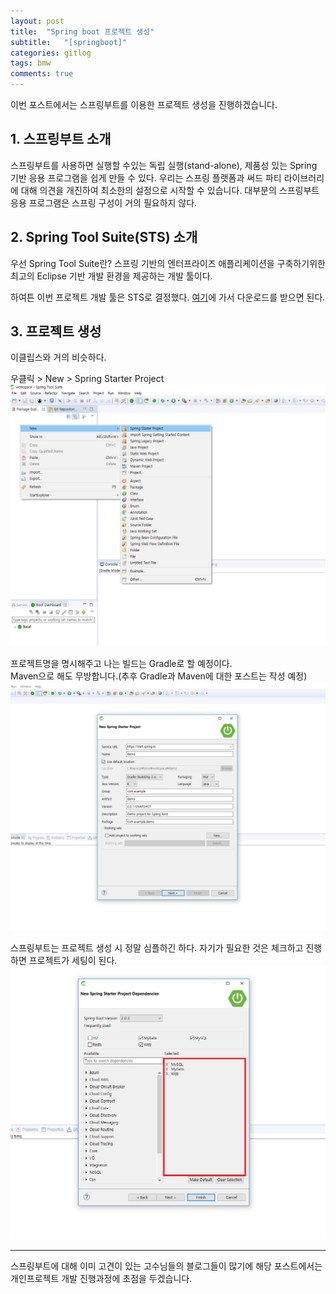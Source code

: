 ```yaml
---
layout: post
title:  "Spring boot 프로젝트 생성"
subtitle:   "[springboot]"
categories: gitlog
tags: bmw
comments: true
---
```


이번 포스트에서는 스프링부트를 이용한 프로젝트 생성을 진행하겠습니다.


## 1. 스프링부트 소개

스프링부트를 사용하면 실행할 수있는 독립 실행(stand-alone), 제품성 있는 Spring 기반 응용 프로그램을 쉽게 만들 수 있다. 
우리는 스프링 플랫폼과 써드 파티 라이브러리에 대해 의견을 개진하여 최소한의 설정으로 시작할 수 있습니다. 
대부분의 스프링부트 응용 프로그램은 스프링 구성이 거의 필요하지 않다.

## 2. Spring Tool Suite(STS) 소개

우선 Spring Tool Suite란?
스프링 기반의 엔터프라이즈 애플리케이션을 구축하기위한 최고의 Eclipse 기반 개발 환경을 제공하는 개발 툴이다.

하여튼 이번 프로젝트 개발 툴은 STS로 결정했다. [여기](https://spring.io/tools/sts/all)에 가서 다운로드를 받으면 된다.


## 3. 프로젝트 생성

이클립스와 거의 비슷하다.

우클릭 > New > Spring Starter Project
[![프로젝트 생성 STEP1](/assets/img/bmw/2018-07-15-createProjectStep1.png)]()

  
프로젝트명을 명시해주고 나는 빌드는 Gradle로 할 예정이다.  
Maven으로 해도 무방합니다.(추후 Gradle과 Maven에 대한 포스트는 작성 예정)
[![프로젝트 생성 STEP2](/assets/img/bmw/2018-07-15-createProjectStep2.png)]()

  
스프링부트는 프로젝트 생성 시 정말 심플하긴 하다.
자기가 필요한 것은 체크하고 진행하면 프로젝트가 세팅이 된다.
[![프로젝트 생성 STEP3](/assets/img/bmw/2018-07-15-createProjectStep3.png)]()


---
스프링부트에 대해 이미 고견이 있는 고수님들의 블로그들이 많기에
해당 포스트에서는 개인프로젝트 개발 진행과정에 초점을 두겠습니다.